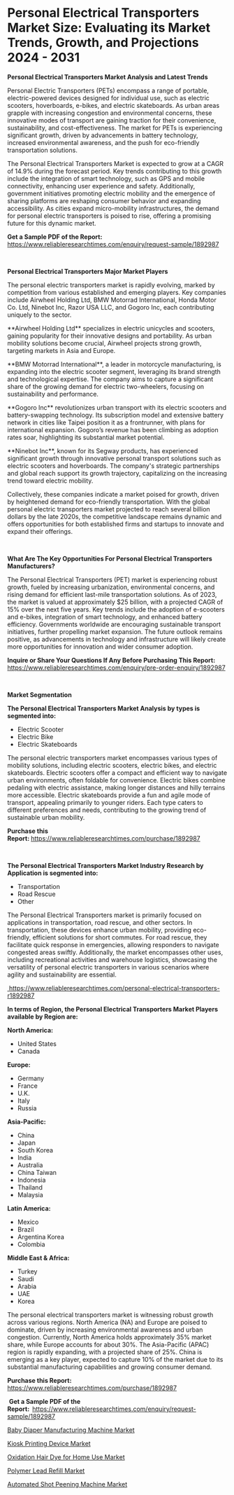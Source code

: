 <p><h1>Personal Electrical Transporters Market Size: Evaluating its Market Trends, Growth, and Projections 2024 - 2031</h1></p><p><strong>Personal Electrical Transporters Market Analysis and Latest Trends</strong></p>
<p><p>Personal Electric Transporters (PETs) encompass a range of portable, electric-powered devices designed for individual use, such as electric scooters, hoverboards, e-bikes, and electric skateboards. As urban areas grapple with increasing congestion and environmental concerns, these innovative modes of transport are gaining traction for their convenience, sustainability, and cost-effectiveness. The market for PETs is experiencing significant growth, driven by advancements in battery technology, increased environmental awareness, and the push for eco-friendly transportation solutions.</p><p>The Personal Electrical Transporters Market is expected to grow at a CAGR of 14.9% during the forecast period. Key trends contributing to this growth include the integration of smart technology, such as GPS and mobile connectivity, enhancing user experience and safety. Additionally, government initiatives promoting electric mobility and the emergence of sharing platforms are reshaping consumer behavior and expanding accessibility. As cities expand micro-mobility infrastructures, the demand for personal electric transporters is poised to rise, offering a promising future for this dynamic market.</p></p>
<p><strong>Get a Sample PDF of the Report:&nbsp;</strong> <a href="https://www.reliableresearchtimes.com/enquiry/request-sample/1892987?utm_campaign=1776&utm_medium=2&utm_source=Github&utm_content=ia&utm_term=24102024&utm_id=personal-electrical-transporters">https://www.reliableresearchtimes.com/enquiry/request-sample/1892987</a></p>
<p>&nbsp;</p>
<p><strong>Personal Electrical Transporters Major Market Players</strong></p>
<p><p>The personal electric transporters market is rapidly evolving, marked by competition from various established and emerging players. Key companies include Airwheel Holding Ltd, BMW Motorrad International, Honda Motor Co. Ltd, Ninebot Inc, Razor USA LLC, and Gogoro Inc, each contributing uniquely to the sector.</p><p>**Airwheel Holding Ltd** specializes in electric unicycles and scooters, gaining popularity for their innovative designs and portability. As urban mobility solutions become crucial, Airwheel projects strong growth, targeting markets in Asia and Europe. </p><p>**BMW Motorrad International**, a leader in motorcycle manufacturing, is expanding into the electric scooter segment, leveraging its brand strength and technological expertise. The company aims to capture a significant share of the growing demand for electric two-wheelers, focusing on sustainability and performance.</p><p>**Gogoro Inc** revolutionizes urban transport with its electric scooters and battery-swapping technology. Its subscription model and extensive battery network in cities like Taipei position it as a frontrunner, with plans for international expansion. Gogoro’s revenue has been climbing as adoption rates soar, highlighting its substantial market potential.</p><p>**Ninebot Inc**, known for its Segway products, has experienced significant growth through innovative personal transport solutions such as electric scooters and hoverboards. The company's strategic partnerships and global reach support its growth trajectory, capitalizing on the increasing trend toward electric mobility.</p><p>Collectively, these companies indicate a market poised for growth, driven by heightened demand for eco-friendly transportation. With the global personal electric transporters market projected to reach several billion dollars by the late 2020s, the competitive landscape remains dynamic and offers opportunities for both established firms and startups to innovate and expand their offerings.</p></p>
<p>&nbsp;</p>
<p><strong>What Are The Key Opportunities For Personal Electrical Transporters Manufacturers?</strong></p>
<p><p>The Personal Electrical Transporters (PET) market is experiencing robust growth, fueled by increasing urbanization, environmental concerns, and rising demand for efficient last-mile transportation solutions. As of 2023, the market is valued at approximately $25 billion, with a projected CAGR of 15% over the next five years. Key trends include the adoption of e-scooters and e-bikes, integration of smart technology, and enhanced battery efficiency. Governments worldwide are encouraging sustainable transport initiatives, further propelling market expansion. The future outlook remains positive, as advancements in technology and infrastructure will likely create more opportunities for innovation and wider consumer adoption.</p></p>
<p><strong>Inquire or Share Your Questions If Any Before Purchasing This Report:</strong> <a href="https://www.reliableresearchtimes.com/enquiry/pre-order-enquiry/1892987?utm_campaign=1776&utm_medium=2&utm_source=Github&utm_content=ia&utm_term=24102024&utm_id=personal-electrical-transporters">https://www.reliableresearchtimes.com/enquiry/pre-order-enquiry/1892987</a></p>
<p>&nbsp;</p>
<p><strong>Market Segmentation</strong></p>
<p><strong>The Personal Electrical Transporters Market Analysis by types is segmented into:</strong></p>
<p><ul><li>Electric Scooter</li><li>Electric Bike</li><li>Electric Skateboards</li></ul></p>
<p><p>The personal electric transporters market encompasses various types of mobility solutions, including electric scooters, electric bikes, and electric skateboards. Electric scooters offer a compact and efficient way to navigate urban environments, often foldable for convenience. Electric bikes combine pedaling with electric assistance, making longer distances and hilly terrains more accessible. Electric skateboards provide a fun and agile mode of transport, appealing primarily to younger riders. Each type caters to different preferences and needs, contributing to the growing trend of sustainable urban mobility.</p></p>
<p><strong>Purchase this Report:&nbsp;</strong><a href="https://www.reliableresearchtimes.com/purchase/1892987?utm_campaign=1776&utm_medium=2&utm_source=Github&utm_content=ia&utm_term=24102024&utm_id=personal-electrical-transporters">https://www.reliableresearchtimes.com/purchase/1892987</a></p>
<p>&nbsp;</p>
<p><strong>The Personal Electrical Transporters Market Industry Research by Application is segmented into:</strong></p>
<p><ul><li>Transportation</li><li>Road Rescue</li><li>Other</li></ul></p>
<p><p>The Personal Electrical Transporters market is primarily focused on applications in transportation, road rescue, and other sectors. In transportation, these devices enhance urban mobility, providing eco-friendly, efficient solutions for short commutes. For road rescue, they facilitate quick response in emergencies, allowing responders to navigate congested areas swiftly. Additionally, the market encompasses other uses, including recreational activities and warehouse logistics, showcasing the versatility of personal electric transporters in various scenarios where agility and sustainability are essential.</p></p>
<p><a href="https://www.reliableresearchtimes.com/personal-electrical-transporters-r1892987?utm_campaign=1776&utm_medium=2&utm_source=Github&utm_content=ia&utm_term=24102024&utm_id=personal-electrical-transporters">&nbsp;https://www.reliableresearchtimes.com/personal-electrical-transporters-r1892987</a></p>
<p><strong>In terms of Region, the Personal Electrical Transporters Market Players available by Region are:</strong></p>
<p>
    <p> <strong> North America: </strong>
        <ul>
            <li>United States</li>
            <li>Canada</li>
        </ul>
        </p> 
    <p> <strong> Europe: </strong>
        <ul>
            <li>Germany</li>
            <li>France</li>
            <li>U.K.</li>
            <li>Italy</li>
            <li>Russia</li>
        </ul>
        </p> 
    <p> <strong> Asia-Pacific: </strong>
        <ul>
            <li>China</li>
            <li>Japan</li>
            <li>South Korea</li>
            <li>India</li>
            <li>Australia</li>
            <li>China Taiwan</li>
            <li>Indonesia</li>
            <li>Thailand</li>
            <li>Malaysia</li>
        </ul>
        </p> 
    <p> <strong> Latin America: </strong>
        <ul>
            <li>Mexico</li>
            <li>Brazil</li>
            <li>Argentina Korea</li>
            <li>Colombia</li>
        </ul>
        </p> 
    <p> <strong> Middle East & Africa: </strong>
        <ul>
            <li>Turkey</li>
            <li>Saudi</li>
            <li>Arabia</li>
            <li>UAE</li>
            <li>Korea</li>
        </ul>
    </p>
    </p>
<p><p>The personal electrical transporters market is witnessing robust growth across various regions. North America (NA) and Europe are poised to dominate, driven by increasing environmental awareness and urban congestion. Currently, North America holds approximately 35% market share, while Europe accounts for about 30%. The Asia-Pacific (APAC) region is rapidly expanding, with a projected share of 25%. China is emerging as a key player, expected to capture 10% of the market due to its substantial manufacturing capabilities and growing consumer demand.</p></p>
<p><strong>Purchase this Report: </strong><a href="https://www.reliableresearchtimes.com/purchase/1892987?utm_campaign=1776&utm_medium=2&utm_source=Github&utm_content=ia&utm_term=24102024&utm_id=personal-electrical-transporters">https://www.reliableresearchtimes.com/purchase/1892987</a></p>
<p>&nbsp;<strong>Get a Sample PDF of the Report:&nbsp;&nbsp;</strong><a href="https://www.reliableresearchtimes.com/enquiry/request-sample/1892987?utm_campaign=1776&utm_medium=2&utm_source=Github&utm_content=ia&utm_term=24102024&utm_id=personal-electrical-transporters">https://www.reliableresearchtimes.com/enquiry/request-sample/1892987</a></p>
<p><strong></strong></p>
<p><p><a href="https://www.linkedin.com/pulse/baby-diaper-manufacturing-machine-market-outlook-complete-ghf4f?utm_campaign=1776&utm_medium=2&utm_source=Github&utm_content=ia&utm_term=24102024&utm_id=personal-electrical-transporters">Baby Diaper Manufacturing Machine Market</a></p><p><a href="https://www.linkedin.com/pulse/kiosk-printing-device-landscape-product-spectrum-market-trajectories-li4ff?utm_campaign=1776&utm_medium=2&utm_source=Github&utm_content=ia&utm_term=24102024&utm_id=personal-electrical-transporters">Kiosk Printing Device Market</a></p><p><a href="https://www.linkedin.com/pulse/in-depth-oxidation-hair-dye-home-use-market-review-size-share-hpo2f?utm_campaign=1776&utm_medium=2&utm_source=Github&utm_content=ia&utm_term=24102024&utm_id=personal-electrical-transporters">Oxidation Hair Dye for Home Use Market</a></p><p><a href="https://www.linkedin.com/pulse/global-polymer-lead-refill-market-opportunities-challenges2024-iak9f?utm_campaign=1776&utm_medium=2&utm_source=Github&utm_content=ia&utm_term=24102024&utm_id=personal-electrical-transporters">Polymer Lead Refill Market</a></p><p><a href="https://www.linkedin.com/pulse/automated-shot-peening-machine-market-global-regional-analysis-ght6f?utm_campaign=1776&utm_medium=2&utm_source=Github&utm_content=ia&utm_term=24102024&utm_id=personal-electrical-transporters">Automated Shot Peening Machine Market</a></p></p>